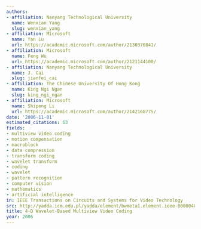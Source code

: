 ```yaml
---
authors:
- affiliation: Nanyang Technological University
  name: Wenxian Yang
  slug: wenxian_yang
- affiliation: Microsoft
  name: Yan Lu
  url: https://academic.microsoft.com/author/2130370841/
- affiliation: Microsoft
  name: Feng Wu
  url: https://academic.microsoft.com/author/2121144100/
- affiliation: Nanyang Technological University
  name: J. Cai
  slug: jianfei_cai
- affiliation: The Chinese University Of Hong Kong
  name: King Ngi Ngan
  slug: king_ngi_ngan
- affiliation: Microsoft
  name: Shipeng Li
  url: https://academic.microsoft.com/author/2142168775/
date: '2006-11-01'
estimated_citations: 63
fields:
- multiview video coding
- motion compensation
- macroblock
- data compression
- transform coding
- wavelet transform
- coding
- wavelet
- pattern recognition
- computer vision
- mathematics
- artificial intelligence
in: IEEE Transactions on Circuits and Systems for Video Technology
src: http://yadda.icm.edu.pl/yadda/element/bwmeta1.element.ieee-000004012014
title: 4-D Wavelet-Based Multiview Video Coding
year: 2006
---
```

